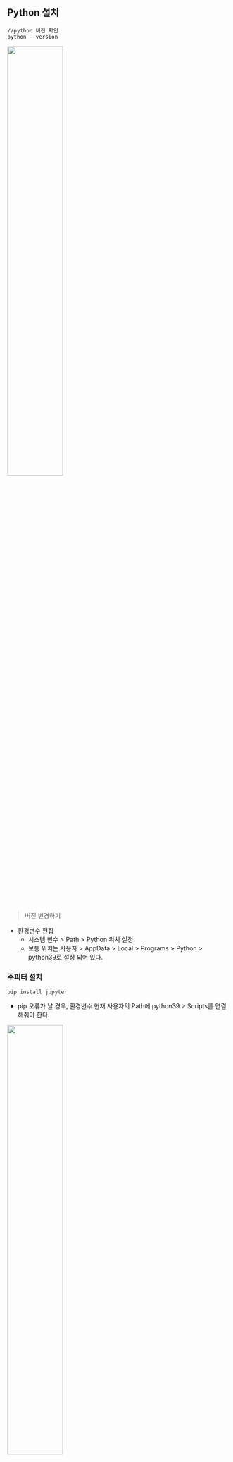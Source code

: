 ## Python 설치

```
//python 버전 확인
python --version
```
<img src="https://user-images.githubusercontent.com/60870438/172067184-1c439563-2d37-4c11-97f6-5f9915f0b49f.png" width=50%>

> 버전 변경하기
- 환경변수 편집
  - 시스템 변수 > Path > Python 위치 설정
  - 보통 위치는 사용자 > AppData > Local > Programs > Python > python39로 설정 되어 있다.

### 주피터 설치

```
pip install jupyter
```

- pip 오류가 날 경우, 환경변수 현재 사용자의 Path에 python39 > Scripts를 연결해줘야 한다.

<img src="https://user-images.githubusercontent.com/60870438/172067404-cfe3d7a1-270b-4520-a023-37efaa6b6c10.png" width=50%>

<img src="https://user-images.githubusercontent.com/60870438/172067373-b3ad34a0-edef-486c-ba78-bbbff150b0d6.png" width=50%>

그런데 이렇게 오류날 때가 있다.

```
-m pip install --upgrade pip
```
💖 완료!

## Anaconda 설치

- 앞서 적은 방법으로 해보려 했으나 anaconda를 사용해 본 적이 있어서 그냥 pytho 삭제하고 다시 했다.
- 설치시 아래 recommand만 체크 후 진행

보통 아나콘다의 위치는 사용자 아래에 있다.
사용자 > {내 이름} > IBG 생성

